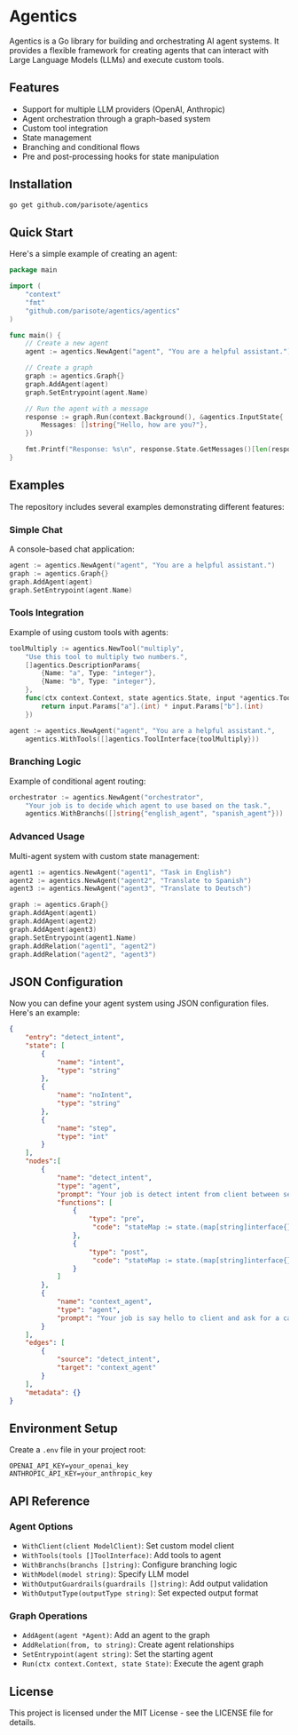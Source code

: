 # Agentics

Agentics is a Go library for building and orchestrating AI agent systems. It provides a flexible framework for creating agents that can interact with Large Language Models (LLMs) and execute custom tools.

## Features

- Support for multiple LLM providers (OpenAI, Anthropic)
- Agent orchestration through a graph-based system
- Custom tool integration
- State management
- Branching and conditional flows
- Pre and post-processing hooks for state manipulation

## Installation
```bash
go get github.com/parisote/agentics
```

## Quick Start

Here's a simple example of creating an agent:

```go
package main

import (
    "context"
    "fmt"
    "github.com/parisote/agentics/agentics"
)

func main() {
    // Create a new agent
    agent := agentics.NewAgent("agent", "You are a helpful assistant.")

    // Create a graph
    graph := agentics.Graph{}
    graph.AddAgent(agent)
    graph.SetEntrypoint(agent.Name)

    // Run the agent with a message
    response := graph.Run(context.Background(), &agentics.InputState{
        Messages: []string{"Hello, how are you?"},
    })

    fmt.Printf("Response: %s\n", response.State.GetMessages()[len(response.State.GetMessages())-1])
}
```

## Examples

The repository includes several examples demonstrating different features:

### Simple Chat
A console-based chat application:
```go
agent := agentics.NewAgent("agent", "You are a helpful assistant.")
graph := agentics.Graph{}
graph.AddAgent(agent)
graph.SetEntrypoint(agent.Name)
```

### Tools Integration
Example of using custom tools with agents:
```go
toolMultiply := agentics.NewTool("multiply",
    "Use this tool to multiply two numbers.",
    []agentics.DescriptionParams{
        {Name: "a", Type: "integer"},
        {Name: "b", Type: "integer"},
    },
    func(ctx context.Context, state agentics.State, input *agentics.ToolParams) interface{} {
        return input.Params["a"].(int) * input.Params["b"].(int)
    })

agent := agentics.NewAgent("agent", "You are a helpful assistant.",
    agentics.WithTools([]agentics.ToolInterface{toolMultiply}))
```

### Branching Logic
Example of conditional agent routing:
```go
orchestrator := agentics.NewAgent("orchestrator",
    "Your job is to decide which agent to use based on the task.",
    agentics.WithBranchs([]string{"english_agent", "spanish_agent"}))
```

### Advanced Usage
Multi-agent system with custom state management:
```go
agent1 := agentics.NewAgent("agent1", "Task in English")
agent2 := agentics.NewAgent("agent2", "Translate to Spanish")
agent3 := agentics.NewAgent("agent3", "Translate to Deutsch")

graph := agentics.Graph{}
graph.AddAgent(agent1)
graph.AddAgent(agent2)
graph.AddAgent(agent3)
graph.SetEntrypoint(agent1.Name)
graph.AddRelation("agent1", "agent2")
graph.AddRelation("agent2", "agent3")
```

## JSON Configuration

Now you can define your agent system using JSON configuration files. Here's an example:

```json
{
    "entry": "detect_intent",
    "state": [
        {
            "name": "intent",
            "type": "string"
        },
        {
            "name": "noIntent",
            "type": "string"
        },
        {
            "name": "step",
            "type": "int"
        }
    ],
    "nodes":[
        {
            "name": "detect_intent",
            "type": "agent",
            "prompt": "Your job is detect intent from client between seller or buyer. And answer with intent, for example: intent = buyer",
            "functions": [
                {
                    "type": "pre",
                     "code": "stateMap := state.(map[string]interface{})\nrawStep := stateMap[\"step\"].(reflect.Value)\nfldStep := rawStep.FieldByName(\"Step\")\nfldStep.SetInt(fldStep.Int() + 20)"
                },
                {
                    "type": "post",
                     "code": "stateMap := state.(map[string]interface{})\nraw := stateMap[\"intent\"].(reflect.Value)\nrawNoIntent := stateMap[\"noIntent\"].(reflect.Value)\nrawStep := stateMap[\"step\"].(reflect.Value)\nfld := raw.FieldByName(\"Intent\")\nfldTwo := rawNoIntent.FieldByName(\"NoIntent\")\nfldStep := rawStep.FieldByName(\"Step\")\nmsg := stateMap[\"messages\"].([]string)[len(stateMap[\"messages\"].([]string))-1]\nfld.SetString(strings.Split(msg, \" = \")[1])\nfldStep.SetInt(fldStep.Int() + 10)\nif strings.Split(msg, \" = \")[1] == \"buyer\" {\nfldTwo.SetString(\"seller\")\n} else {\nfldTwo.SetString(\"buyer\")\n}"
                }
            ]
        },
        {
            "name": "context_agent",
            "type": "agent",
            "prompt": "Your job is say hello to client and ask for a car. If {intent} is buyer, say hello to client and ask for a car. If {intent} is seller, say hello to client and ask for a car."
        }
    ],
    "edges": [
        {
            "source": "detect_intent",
            "target": "context_agent"
        }
    ],
    "metadata": {}
}
```

## Environment Setup

Create a `.env` file in your project root:

```env
OPENAI_API_KEY=your_openai_key
ANTHROPIC_API_KEY=your_anthropic_key
```

## API Reference

### Agent Options
- `WithClient(client ModelClient)`: Set custom model client
- `WithTools(tools []ToolInterface)`: Add tools to agent
- `WithBranchs(branchs []string)`: Configure branching logic
- `WithModel(model string)`: Specify LLM model
- `WithOutputGuardrails(guardrails []string)`: Add output validation
- `WithOutputType(outputType string)`: Set expected output format

### Graph Operations
- `AddAgent(agent *Agent)`: Add an agent to the graph
- `AddRelation(from, to string)`: Create agent relationships
- `SetEntrypoint(agent string)`: Set the starting agent
- `Run(ctx context.Context, state State)`: Execute the agent graph

## License

This project is licensed under the MIT License - see the LICENSE file for details.